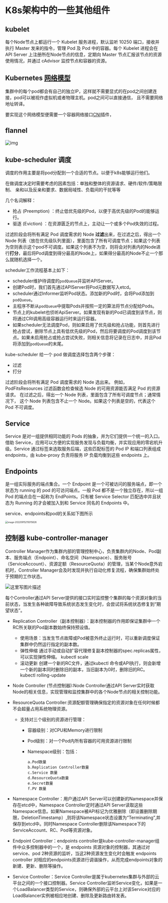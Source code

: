 # K8s架构中的一些其他组件

## kubelet

每个Node节点上都运行一个 Kubelet 服务进程，默认监听 10250 端口，接收并执行 Master 发来的指令，管理 Pod 及 Pod 中的容器。每个 Kubelet 进程会在 API Server 上注册所在Node节点的信息，定期向 Master 节点汇报该节点的资源使用情况，并通过 cAdvisor 监控节点和容器的资源。

## Kubernetes [网络模型](https://kubernetes.io/zh-cn/docs/concepts/services-networking/)

集群中的每个pod都会有自己的独立IP，这样就不需要显式的在pod之间创建连接，pod可以被视作虚拟机或者物理主机。pod之间可以直接通信， 且不需要网络地址转译。

要实现这个网络模型便需要一个容器网络接口[CNI](https://github.com/containernetworking/cni)插件，

## flannel

 ![img](k8s架构理解.assets/集群.png)





## kube-scheduler 调度

调度的作用主要是将pod分配到一个合适的节点。以便于k8s能够运行他们。

在做调度决定时需要考虑的因素包括：单独和整体的资源请求、硬件/软件/策略限制、 亲和以及反亲和要求、数据局域性、负载间的干扰等等

几个名词解释：

+ 抢占 (Preemption) ：终止低优先级的Pod，以便于高优先级的Pod的能够运行。
+ 驱逐 (Eviction) ：在资源匮乏的节点上，主动让一个或多个Pod失效的过程。



过滤阶段会将所有满足 Pod 调度需求的 Node **过滤**出来，在过滤之后，得出一个 Node 列表（放在优先级队列里面），里面包含了所有可调度节点；如果这个列表为空则表示这个pod不可调度。如果这个列表不为空，则将会对列表内的Node进行**打分**，最后将Pod调度到得分最高的Node上，如果得分最高的Node不止一个那么就随机选择一个。

scheduler工作流程基本上如下：

- scheduler维护待调度的`podQueue`并监听APIServer。
- 创建Pod时，我们首先通过APIServer将Pod元数据写入etcd。
- scheduler通过Informer监听Pod状态。添加新的Pod时，会将Pod添加到`podQueue`。
- 主程序不断从`podQueue`中提取Pods并按照一定的算法将节点分配给Pods。
- 节点上的kubelet也侦听ApiServer。如果发现有新的Pod已调度到该节点，则将通过CRI调用高级容器运行时来运行容器。
- 如果scheduler无法调度Pod，则如果启用了优先级和抢占功能，则首先进行抢占尝试，删除节点上具有低优先级的Pod，然后将要调度的Pod调度到该节点。如果未启用抢占或抢占尝试失败，则相关信息将记录在日志中，并且Pod将添加到`podQueue`的末尾。

kube-scheduler 给一个 pod 做调度选择包含两个步骤：

+ 过滤
+ 打分

过滤阶段会将所有满足 Pod 调度需求的 Node 选出来。 例如，PodFitsResources 过滤函数会检查候选 Node 的可用资源能否满足 Pod 的资源请求。 在过滤之后，得出一个 Node 列表，里面包含了所有可调度节点；通常情况下， 这个 Node 列表包含不止一个 Node。如果这个列表是空的，代表这个 Pod 不可调度。

## Service

Service 是对一组提供相同功能的 Pods 的抽象，并为它们提供一个统一的入口。借助 Service，应用可以方便的实现服务发现与负载均衡，并实现应用的零宕机升级。Service 通过标签来选取服务后端，这些匹配标签的 Pod IP 和端口列表组成 endpoints，由 kube-proxy 负责将服务 IP 负载均衡到这些 endpoints 上。

##  Endpoints

是一组实际服务的端点集合。一个 Endpoint 是一个可被访问的服务端点，即一个状态为 running 的 pod 的可访问端点。一般 Pod 都不是一个独立存在，所以一组 Pod 的端点合在一起称为 EndPoints。只有被 Service Selector 匹配选中并且状态为 Running 的才会被加入到和 Service 同名的 Endpoints 中。

service、endpoints和pod的关系如下图所示

<img src="k8s架构理解.assets/image-20220915215015826.png" alt="image-20220915215015826" style="zoom:50%;" />

## 控制器 kube-controller-manager

Controller Manager作为集群内部的管理控制中心，负责集群内的Node、Pod副本、服务端点（Endpoint）、命名空间（Namespace）、服务账号（ServiceAccount）、资源定额（ResourceQuota）的管理，当某个Node意外宕机时，Controller Manager会及时发现并执行自动化修复流程，确保集群始终处于预期的工作状态。 

![这里写图片描述](k8s架构理解.assets/70.png)



每个Controller通过API Server提供的接口实时监控整个集群的每个资源对象的当前状态，当发生各种故障导致系统状态发生变化时，会尝试将系统状态修复到“期望状态”。

+ Replication Controller（副本控制器）：副本控制器的作用即保证集群中一个RC所关联的Pod副本数始终保持预设值。

	+ 使用场景：当发生节点故障或Pod被意外终止运行时，可以重新调度保证集群中仍然运行指定的副本数。 
	+ 弹性伸缩 通过手动或自动扩容代理修复副本控制器的spec.replicas属性，可以实现弹性伸缩。 kubectl scale 
	+ 滚动更新 创建一个新的RC文件，通过kubectl 命令或API执行，则会新增一个新的副本同时删除旧的副本，当旧副本为0时，删除旧的RC。 kubectl rolling-update

+ Node Controller (节点控制器):Node Controller通过API Server实时获取Node的相关信息，实现管理和监控集群中的各个Node节点的相关控制功能。

+ ResourceQuota Controller:资源配额管理确保指定的资源对象在任何时候都不会超量占用系统物理资源。 

	+ 支持对三个级别的资源进行管理：

		+ 容器级别：对CPU和Memory进行限制

		+ Pod级别：对一个Pod内所有容器的可用资源进行限制

		+ Namespace级别：包括：

			  a.Pod数量 
			  b.Replication Controller数量 
			  c.Service 数量 
			  d.ResourceQuota数量 
			  e.Secret数量 
			  f.PV 数量 

+ Namespace Controller：用户通过API Server可以创建新的Namespace并保存在etcd中，Namespace Controller定时通过API Server读取这些Namespace信息。如果Namespace被API标记为优雅删除（即设置删除期限，DeletionTimestamp）,则将该Namespace状态设置为“Terminating”,并保存到etcd中。同时Namespace Controller删除该Namespace下的ServiceAccount、RC、Pod等资源对象。

+ Endpoint Controller：endpoints controller是kube-controller-manager组件中众多控制器中的一个，是 endpoints 资源对象的控制器，其通过对service、pod 2种资源的监听，当这2种资源发生变化时会触发 endpoints controller 对相应的endpoints资源进行调谐操作，从而完成endpoints对象的新建、更新、删除等操作。

+ Service Controller：Service Controller是属于kubernetes集群与外部的云平台之间的一个接口控制器。Service Controller监听Service变化，如果是一个LoadBalancer类型的Service，则确保外部的云平台上对该Service对应的LoadBalancer实例被相应地创建、删除及更新路由转发表。



